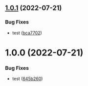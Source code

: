 ## [1.0.1](https://github.com/zacharysnewman/shape-calculations/compare/v1.0.0...v1.0.1) (2022-07-21)


### Bug Fixes

* test ([bca7702](https://github.com/zacharysnewman/shape-calculations/commit/bca7702131711bc8831def03dfe6003048f1671f))

# 1.0.0 (2022-07-21)


### Bug Fixes

* test ([645b260](https://github.com/zacharysnewman/shape-calculations/commit/645b26017a734b34da1880612c9cf6cfb6d73073))
